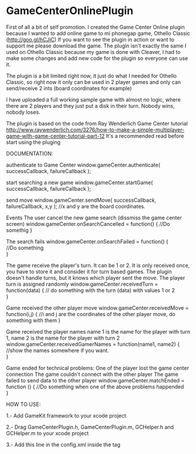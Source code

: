 GameCenterOnlinePlugin
======================

First of all a bit of self promotion. 
I created the Game Center Online plugin because I wanted to add online game to mi phonegap game, Othello Classic (http://goo.gl/hCJjC)
If you want to see the plugin in action or want to support me please download the game.
The plugin isn't exactly the same I used on Othello Classic because my game is done with Cleaver, I had to make some changes and add new code for the plugin so everyone can use it.

The plugin is a bit limited right now, it just do what I needed for Othello Classic, so right now it only can be used in 2 player games and only can send/receive 2 ints (board coordinates for example)

I have uploaded a full working sample game with almost no logic, where there are 2 players and they just put a disk in their turn. Nobody wins, nobody loses.

The plugin is based on the code from Ray Wenderlich Game Center tutorial
http://www.raywenderlich.com/3276/how-to-make-a-simple-multiplayer-game-with-game-center-tutorial-part-12
It's a recommended read before start using the pluging

DOCUMENTATION:

authenticate to Game Center
window.gameCenter.authenticate( successCallback, failureCallback );

start searching a new game
window.gameCenter.startGame( successCallback, failureCallback );

send move
window.gameCenter.sendMove( successCallback, failureCallback, x,y ); //x and y are the board coordinates.

Events
The user cancel the new game search (dissmiss the game center screen)
window.gameCenter.onSearchCancelled = function() {
//Do somethig
}

The search fails
window.gameCenter.onSearchFailed = function() {       
  //Do something      
}

The game receive the player's turn.
It can be 1 or 2.
It is only received once, you have to store it and consider it for turn based games. 
The plugin doesn't handle turns, but it knows which player sent the move.
The player turn is assigned randomly
window.gameCenter.receivedTurn = function(data) {
// do something with the turn (data) with values 1 or 2       
}

Game received the other player move
window.gameCenter.receivedMove = function(i,j) {
//i and j are the coordinates of the other player move, do something with them
}

Game received the player names
name 1 is the name for the player with turn 1, name 2 is the name for the player with turn 2
window.gameCenter.receivedGamerNames = function(name1, name2) {
  //show the names somewhere if you want.      
}

Game ended for technical problems:
One of the player lost the game center connection
The game couldn't connect with the other player
The game failed to send data to the other player
window.gameCenter.matchEnded = function () {
   //Do something when one of the above problems happended     
}


HOW TO USE:


1.- Add GameKit framework to your xcode project

2.- Drag GameCenterPlugin.h, GameCenterPlugin.m, GCHelper.h and GCHelper.m to your xcode project

3.- Add this line in the config.xml inside the <plugins> tag <plugin name="GameCenterPlugin" value="GameCenterPlugin" />

